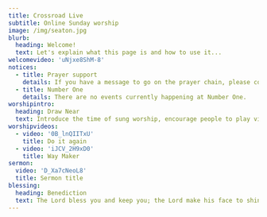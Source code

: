```yaml
---
title: Crossroad Live
subtitle: Online Sunday worship
image: /img/seaton.jpg
blurb:
  heading: Welcome!
  text: Let's explain what this page is and how to use it...
welcomevideo: 'uNjxe8ShM-8'
notices:
  - title: Prayer support
    details: If you have a message to go on the prayer chain, please contact Jon and Louise
  - title: Number One
    details: There are no events currently happening at Number One.
worshipintro:
  heading: Draw Near
  text: Introduce the time of sung worship, encourage people to play videos full screen
worshipvideos:
  - video: '0B_lnQIITxU'
    title: Do it again
  - video: 'iJCV_2H9xD0'
    title: Way Maker
sermon:
  video: 'D_Xa7cNeoL8'
  title: Sermon title
blessing:
  heading: Benediction
  text: The Lord bless you and keep you; the Lord make his face to shine upon you and be gracious to you; the Lord lift up his countenance upon you and give you peace.
---
```

